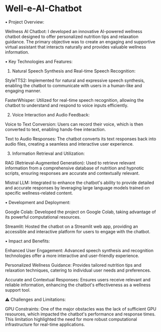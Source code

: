 # Well-e-AI-Chatbot
• Project Overview:

Wellness AI Chatbot: I developed an innovative AI-powered wellness chatbot designed to offer personalized nutrition tips and relaxation guidance. The primary objective was to create an engaging and supportive virtual assistant that interacts naturally and provides valuable wellness information.

• Key Technologies and Features:

1. Natural Speech Synthesis and Real-time Speech Recognition:

StyleTTS2: Implemented for natural and expressive speech synthesis, enabling the chatbot to communicate with users in a human-like and engaging manner.

FasterWhisper: Utilized for real-time speech recognition, allowing the chatbot to understand and respond to voice inputs efficiently.

2. Voice Interaction and Audio Feedback:

Voice to Text Conversion: Users can record their voice, which is then converted to text, enabling hands-free interaction.

Text to Audio Responses: The chatbot converts its text responses back into audio files, creating a seamless and interactive user experience.

3. Information Retrieval and Utilization:

RAG (Retrieval-Augmented Generation): Used to retrieve relevant information from a comprehensive database of nutrition and hypnotic scripts, ensuring responses are accurate and contextually relevant.

Mistral LLM: Integrated to enhance the chatbot's ability to provide detailed and accurate responses by leveraging large language models trained on specific wellness-related content.



• Development and Deployment:

Google Colab: Developed the project on Google Colab, taking advantage of its powerful computational resources.

Streamlit: Hosted the chatbot on a Streamlit web app, providing an accessible and interactive platform for users to engage with the chatbot.



• Impact and Benefits:

Enhanced User Engagement: Advanced speech synthesis and recognition technologies offer a more interactive and user-friendly experience.

Personalized Wellness Guidance: Provides tailored nutrition tips and relaxation techniques, catering to individual user needs and preferences.

Accurate and Contextual Responses: Ensures users receive relevant and reliable information, enhancing the chatbot's effectiveness as a wellness support tool.



⚠️ Challenges and Limitations:

GPU Constraints: One of the major obstacles was the lack of sufficient GPU resources, which impacted the chatbot's performance and response times. This limitation highlighted the need for more robust computational infrastructure for real-time applications.
